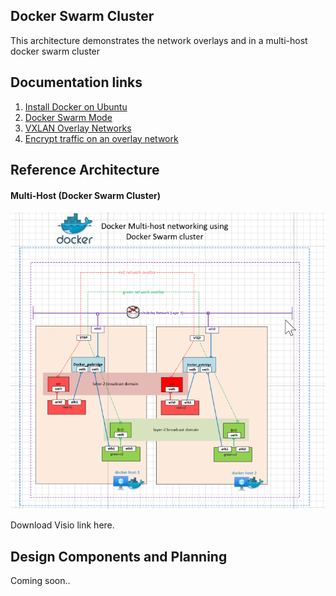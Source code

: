 ## Docker Swarm Cluster

This architecture demonstrates the network overlays and in a multi-host docker swarm cluster

## Documentation links

1. [Install Docker on Ubuntu](https://docs.docker.com/engine/install/ubuntu/)
2. [Docker Swarm Mode](https://docs.docker.com/engine/swarm/swarm-mode/)
3. [VXLAN Overlay Networks](https://docs.docker.com/network/overlay/)
4. [Encrypt traffic on an overlay network](https://docs.docker.com/network/overlay/#encrypt-traffic-on-an-overlay-network)

## Reference Architecture

#### Multi-Host (Docker Swarm Cluster)

![Docker Swarm Cluster](images/docker-multihost.png)

Download Visio link here.

## Design Components and Planning

Coming soon..
